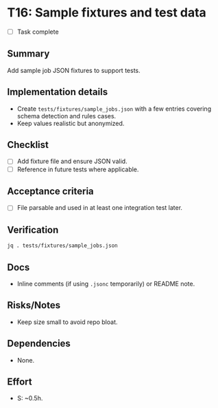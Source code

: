 # T16: Sample fixtures and test data

- [ ] Task complete

## Summary
Add sample job JSON fixtures to support tests.

## Implementation details
- Create `tests/fixtures/sample_jobs.json` with a few entries covering schema detection and rules cases.
- Keep values realistic but anonymized.

## Checklist
- [ ] Add fixture file and ensure JSON valid.
- [ ] Reference in future tests where applicable.

## Acceptance criteria
- [ ] File parsable and used in at least one integration test later.

## Verification
```bash
jq . tests/fixtures/sample_jobs.json
```

## Docs
- Inline comments (if using `.jsonc` temporarily) or README note.

## Risks/Notes
- Keep size small to avoid repo bloat.

## Dependencies
- None.

## Effort
- S: ~0.5h.
